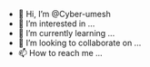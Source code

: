 - 👋 Hi, I’m @Cyber-umesh
- 👀 I’m interested in ...
- 🌱 I’m currently learning ...
- 💞️ I’m looking to collaborate on ...
- 📫 How to reach me ...

<!---
Cyber-umesh/Cyber-umesh is a ✨ special ✨ repository because its `README.md` (this file) appears on your GitHub profile.
You can click the Preview link to take a look at your changes.
--->
